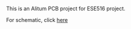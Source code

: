 This is an Alitum PCB project for ESE516 project.

For schematic, click [here](FF7_V1_DOCUMENTATION.pdf)

